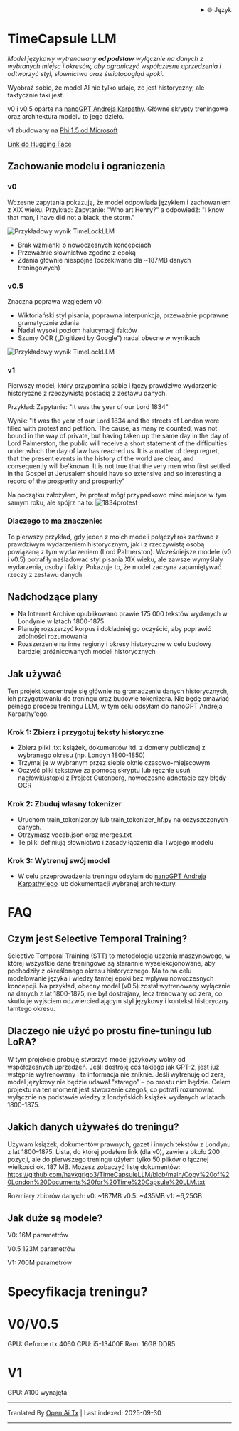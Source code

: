 
<div align="right">
  <details>
    <summary >🌐 Język</summary>
    <div>
      <div align="center">
        <a href="https://openaitx.github.io/view.html?user=haykgrigo3&project=TimeCapsuleLLM&lang=en">English</a>
        | <a href="https://openaitx.github.io/view.html?user=haykgrigo3&project=TimeCapsuleLLM&lang=zh-CN">简体中文</a>
        | <a href="#" title="Coming soon">繁體中文 (wkrótce)</a> |
        | <a href="https://openaitx.github.io/view.html?user=haykgrigo3&project=TimeCapsuleLLM&lang=ja">日本語</a>
        | <a href="https://openaitx.github.io/view.html?user=haykgrigo3&project=TimeCapsuleLLM&lang=ko">한국어</a>
        | <a href="#" title="Coming soon">हिन्दी (wkrótce)</a> |
        | <a href="#" title="Coming soon">ไทย (wkrótce)</a> |
        | <a href="#" title="Coming soon">Français (wkrótce)</a>
        | <a href="#" title="Coming soon">Deutsch (wkrótce)</a>
        | <a href="#" title="Coming soon">Español (wkrótce)</a>
        | <a href="#" title="Coming soon">Italiano (wkrótce)</a>
        | <a href="#" title="Coming soon">Русский (wkrótce)</a>
        | <a href="#" title="Coming soon">Português (wkrótce)</a>
        | <a href="#" title="Coming soon">Nederlands (wkrótce)</a>
        | <a href="#" title="Coming soon">Polski (wkrótce)</a>
        | <a href="#" title="Coming soon">العربية (wkrótce)</a>
        | <a href="#" title="Coming soon">فارسی (wkrótce)</a>
        | <a href="#" title="Coming soon">Türkçe (wkrótce)</a>
        | <a href="#" title="Coming soon">Tiếng Việt (wkrótce)</a>
        | <a href="#" title="Coming soon">Bahasa Indonesia (wkrótce)</a>

      </div>
    </div>
  </details>
</div>

# TimeCapsule LLM

*Model językowy wytrenowany **od podstaw** wyłącznie na danych z wybranych miejsc i okresów, aby ograniczyć współczesne uprzedzenia i odtworzyć styl, słownictwo oraz światopogląd epoki.*

Wyobraź sobie, że model AI nie tylko udaje, że jest historyczny, ale faktycznie taki jest.

v0 i v0.5 oparte na [nanoGPT Andreja Karpathy](https://github.com/karpathy/nanoGPT). Główne skrypty treningowe oraz architektura modelu to jego dzieło. 

v1 zbudowany na [Phi 1.5 od Microsoft](https://huggingface.co/microsoft/phi-1_5)

[Link do Hugging Face](https://huggingface.co/haykgrigorian/TimeCapsuleLLM)

##  Zachowanie modelu i ograniczenia

### **v0**  

Wczesne zapytania pokazują, że model odpowiada językiem i zachowaniem z XIX wieku. 
Przykład: Zapytanie: "Who art Henry?" a odpowiedź: "I know that man, I have did not a black, the storm." 

![Przykładowy wynik TimeLockLLM](https://github.com/haykgrigo3/TimeCapsuleLLM/blob/main/london_1800_1850_v0/timelockllm_sample_output.png?raw=true)

- Brak wzmianki o nowoczesnych koncepcjach  
- Przeważnie słownictwo zgodne z epoką  
- Zdania głównie niespójne (oczekiwane dla ~187MB danych treningowych)

### **v0.5** 

Znaczna poprawa względem v0.  
- Wiktoriański styl pisania, poprawna interpunkcja, przeważnie poprawne gramatycznie zdania  
- Nadal wysoki poziom halucynacji faktów  
- Szumy OCR („Digitized by Google”) nadal obecne w wynikach

![Przykładowy wynik TimeLockLLM](https://github.com/haykgrigo3/TimeCapsuleLLM/blob/main/london_1800_1875_v0.5/fellowcitizens.png?raw=true)

### **v1**

Pierwszy model, który przypomina sobie i łączy prawdziwe wydarzenie historyczne z rzeczywistą postacią z zestawu danych.

Przykład: Zapytanie: "It was the year of our Lord 1834" 

Wynik: "It was the year of our Lord 1834 and the streets of London were filled with protest and petition. The cause, as many re counted, was not bound in the way of private, but having taken up the same day in the day of Lord Palmerston, the public will receive a short statement of the difficulties under which the day of law has reached us. It is a matter of deep regret, that the present events in the history of the world are clear, and consequently will be'known. It is not true that the very men who first settled in the Gospel at Jerusalem should have so extensive and so interesting a record of the prosperity and prosperity" 

Na początku założyłem, że protest mógł przypadkowo mieć miejsce w tym samym roku, ale spójrz na to: ![1834protest](https://raw.githubusercontent.com/haykgrigo3/TimeCapsuleLLM/main/1834protest.png)

### Dlaczego to ma znaczenie:

To pierwszy przykład, gdy jeden z moich modeli połączył rok zarówno z prawdziwym wydarzeniem historycznym, jak i z rzeczywistą osobą powiązaną z tym wydarzeniem (Lord Palmerston). Wcześniejsze modele (v0 i v0.5) potrafiły naśladować styl pisania XIX wieku, ale zawsze wymyślały wydarzenia, osoby i fakty. Pokazuje to, że model zaczyna zapamiętywać rzeczy z zestawu danych


## Nadchodzące plany

- Na Internet Archive opublikowano prawie 175 000 tekstów wydanych w Londynie w latach 1800-1875
- Planuję rozszerzyć korpus i dokładniej go oczyścić, aby poprawić zdolności rozumowania
- Rozszerzenie na inne regiony i okresy historyczne w celu budowy bardziej zróżnicowanych modeli historycznych

## Jak używać

Ten projekt koncentruje się głównie na gromadzeniu danych historycznych, ich przygotowaniu do treningu oraz budowie tokenizera. Nie będę omawiać pełnego procesu treningu LLM, w tym celu odsyłam do nanoGPT Andreja Karpathy'ego.

### Krok 1: Zbierz i przygotuj teksty historyczne

- Zbierz pliki .txt książek, dokumentów itd. z domeny publicznej z wybranego okresu (np. Londyn 1800-1850)
- Trzymaj je w wybranym przez siebie oknie czasowo-miejscowym
- Oczyść pliki tekstowe za pomocą skryptu lub ręcznie usuń nagłówki/stopki z Project Gutenberg, nowoczesne adnotacje czy błędy OCR

### Krok 2: Zbuduj własny tokenizer

- Uruchom train_tokenizer.py lub train_tokenizer_hf.py na oczyszczonych danych.
- Otrzymasz vocab.json oraz merges.txt
- Te pliki definiują słownictwo i zasady łączenia dla Twojego modelu

### Krok 3: Wytrenuj swój model

- W celu przeprowadzenia treningu odsyłam do [nanoGPT Andreja Karpathy'ego](https://github.com/karpathy/nanoGPT) lub dokumentacji wybranej architektury.

# FAQ

## Czym jest Selective Temporal Training?

Selective Temporal Training (STT) to metodologia uczenia maszynowego, w której wszystkie dane treningowe są starannie wyselekcjonowane, aby pochodziły z określonego okresu historycznego. Ma to na celu modelowanie języka i wiedzy tamtej epoki bez wpływu nowoczesnych koncepcji. Na przykład, obecny model (v0.5) został wytrenowany wyłącznie na danych z lat 1800-1875, nie był dostrajany, lecz trenowany od zera, co skutkuje wyjściem odzwierciedlającym styl językowy i kontekst historyczny tamtego okresu.

## Dlaczego nie użyć po prostu fine-tuningu lub LoRA?

W tym projekcie próbuję stworzyć model językowy wolny od współczesnych uprzedzeń. Jeśli dostroję coś takiego jak GPT-2, jest już wstępnie wytrenowany i ta informacja nie zniknie. Jeśli wytrenuję od zera, model językowy nie będzie udawał "starego" – po prostu nim będzie. Celem projektu na ten moment jest stworzenie czegoś, co potrafi rozumować wyłącznie na podstawie wiedzy z londyńskich książek wydanych w latach 1800-1875.

## Jakich danych używałeś do treningu?


Używam książek, dokumentów prawnych, gazet i innych tekstów z Londynu z lat 1800–1875. Lista, do której podałem link (dla v0), zawiera około 200 pozycji, ale do pierwszego treningu użyłem tylko 50 plików o łącznej wielkości ok. 187 MB. Możesz zobaczyć listę dokumentów:
https://github.com/haykgrigo3/TimeCapsuleLLM/blob/main/Copy%20of%20London%20Documents%20for%20Time%20Capsule%20LLM.txt

Rozmiary zbiorów danych:
v0: ~187MB
v0.5: ~435MB 
v1: ~6,25GB 

## Jak duże są modele?

V0: 16M parametrów

V0.5 123M parametrów

V1: 700M parametrów

# Specyfikacja treningu?

# V0/V0.5
GPU: Geforce rtx 4060
CPU: i5-13400F 
Ram: 16GB DDR5.

# V1
GPU: A100 wynajęta















---

Tranlated By [Open Ai Tx](https://github.com/OpenAiTx/OpenAiTx) | Last indexed: 2025-09-30

---